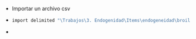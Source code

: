 - Importar un archivo csv
- ```Stata
  import delimited "\Trabajos\3. Endogenidad\Items\endogeneidad\broiler.csv"
  ```
-